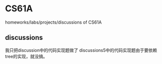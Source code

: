 # CS61A
homeworks/labs/projects/discussions of CS61A

## discussions
我只把discussion中的代码实现题做了
discussions5中的代码实现题由于要依赖tree的实现，就没搞。

